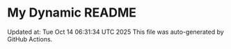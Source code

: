 # My Dynamic README
Updated at: Tue Oct 14 06:31:34 UTC 2025
This file was auto-generated by GitHub Actions.

